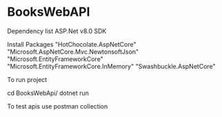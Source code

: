 # BooksWebAPI

Dependency list
ASP.Net v8.0 SDK

Install Packages
"HotChocolate.AspNetCore"
"Microsoft.AspNetCore.Mvc.NewtonsoftJson"
"Microsoft.EntityFrameworkCore"
"Microsoft.EntityFrameworkCore.InMemory"
"Swashbuckle.AspNetCore"

To run project

cd BooksWebApi/ 
dotnet run

To test apis use postman collection